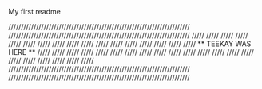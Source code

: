 My first readme

////////////////////////////////////////////////////////////////////////
////////////////////////////////////////////////////////////////////////
/////                                                              /////
/////                                                              /////
/////                                                              /////
/////                                                              /////
/////                                                              /////
/////                                                              /////
/////                                                              /////
/////                                                              /////
/////                     **  TEEKAY WAS HERE   **                 /////
/////                                                              /////
/////                                                              /////
/////                                                              /////
/////                                                              /////
/////                                                              /////
/////                                                              /////
/////                                                              /////
/////                                                              /////
/////                                                              /////
/////                                                              /////
////////////////////////////////////////////////////////////////////////
////////////////////////////////////////////////////////////////////////
